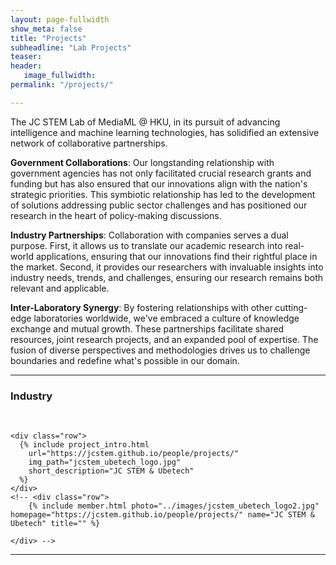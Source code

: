 ```yaml
---
layout: page-fullwidth
show_meta: false
title: "Projects"
subheadline: "Lab Projects"
teaser: 
header:
   image_fullwidth: 
permalink: "/projects/"

---
```

<!-- <div  align="center">
 <img src="../images/jcstem_logo.png" width = "100%" height = "100%" alt="jcstem_logo" align=center />
</div> -->

The JC STEM Lab of MediaML @ HKU, in its pursuit of advancing intelligence and machine learning technologies, has solidified an extensive network of collaborative partnerships.

**Government Collaborations**:
Our longstanding relationship with government agencies has not only facilitated crucial research grants and funding but has also ensured that our innovations align with the nation's strategic priorities. This symbiotic relationship has led to the development of solutions addressing public sector challenges and has positioned our research in the heart of policy-making discussions.

**Industry Partnerships**:
Collaboration with companies serves a dual purpose. First, it allows us to translate our academic research into real-world applications, ensuring that our innovations find their rightful place in the market. Second, it provides our researchers with invaluable insights into industry needs, trends, and challenges, ensuring our research remains both relevant and applicable.

**Inter-Laboratory Synergy**:
By fostering relationships with other cutting-edge laboratories worldwide, we've embraced a culture of knowledge exchange and mutual growth. These partnerships facilitate shared resources, joint research projects, and an expanded pool of expertise. The fusion of diverse perspectives and methodologies drives us to challenge boundaries and redefine what's possible in our domain.

---

<div class="row">
    <div class="row">
        <h3>Industry</h3>
        <br/>
    </div>

    <div class="row">
      {% include project_intro.html 
        url="https://jcstem.github.io/people/projects/"
        img_path="jcstem_ubetech_logo.jpg"
        short_description="JC STEM & Ubetech"
      %}
    </div>
    <!-- <div class="row">
        {% include member.html photo="../images/jcstem_ubetech_logo2.jpg" homepage="https://jcstem.github.io/people/projects/" name="JC STEM & Ubetech" title="" %}
        
    </div> -->
</div>

---